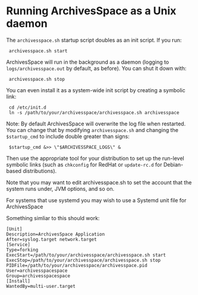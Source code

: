 # Running ArchivesSpace as a Unix daemon

The `archivesspace.sh` startup script doubles as an init script.  If
you run:

     archivesspace.sh start

ArchivesSpace will run in the background as a daemon (logging to
`logs/archivesspace.out` by default, as before).  You can shut it down with:

     archivesspace.sh stop

You can even install it as a system-wide init script by creating a
symbolic link:

     cd /etc/init.d
     ln -s /path/to/your/archivesspace/archivesspace.sh archivesspace

Note: By default ArchivesSpace will overwrite the log file when restarted. You 
can change that by modifying `archivesspace.sh` and changing the `$startup_cmd` 
to include double greater than signs:

     $startup_cmd &>> \"$ARCHIVESSPACE_LOGS\" & 
     

Then use the appropriate tool for your distribution to set up the
run-level symbolic links (such as `chkconfig` for RedHat or
`update-rc.d` for Debian-based distributions).

Note that you may want to edit archivesspace.sh to set the account
that the system runs under, JVM options, and so on.

For systems that use systemd you may wish to use a Systemd unit file for ArchivesSpace

Something simliar to this should work:
```
[Unit]
Description=ArchivesSpace Application
After=syslog.target network.target
[Service]
Type=forking
ExecStart=/path/to/your/archivesspace/archivesspace.sh start
ExecStop=/path/to/your/archivesspace/archivesspace.sh stop
PIDFile=/path/to/your/archivesspace/archivesspace.pid
User=archivesspacespace
Group=archivesspacespace
[Install]
WantedBy=multi-user.target
```
